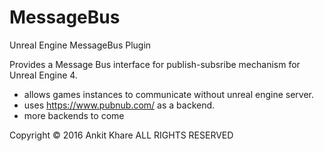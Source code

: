 # MessageBus
Unreal Engine MessageBus Plugin

Provides a Message Bus interface for publish-subsribe mechanism for Unreal Engine 4.

 - allows games instances to communicate without unreal engine server.
 - uses https://www.pubnub.com/ as a backend.
 - more backends to come

Copyright © 2016 Ankit Khare ALL RIGHTS RESERVED
